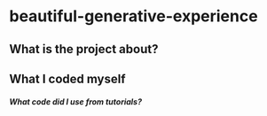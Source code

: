 # beautiful-generative-experience

## What is the project about?

## What I coded myself

##### What code did I use from tutorials?
